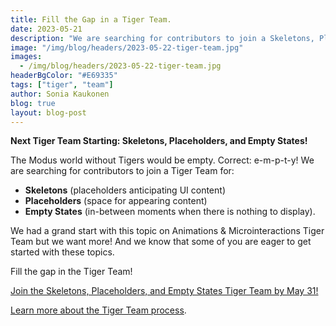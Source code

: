 ```yaml
---
title: Fill the Gap in a Tiger Team.
date: 2023-05-21
description: "We are searching for contributors to join a Skeletons, Placeholders, and Empty States Tiger Team!"
image: "/img/blog/headers/2023-05-22-tiger-team.jpg"
images:
  - /img/blog/headers/2023-05-22-tiger-team.jpg
headerBgColor: "#E69335"
tags: ["tiger", "team"]
author: Sonia Kaukonen
blog: true
layout: blog-post
---
```


**Next Tiger Team Starting: Skeletons, Placeholders, and Empty States!**

The Modus world without Tigers would be empty. Correct: e-m-p-t-y! We are searching for contributors to join a Tiger Team for:

- **Skeletons** (placeholders anticipating UI content)
- **Placeholders** (space for appearing content)
- **Empty States** (in-between moments when there is nothing to display).

We had a grand start with this topic on Animations & Microinteractions Tiger Team but we want more! And we know that some of you are eager to get started with these topics.

Fill the gap in the Tiger Team!

[Join the Skeletons, Placeholders, and Empty States Tiger Team by May 31!](https://forms.gle/csv4WwJ7dVueLyTm8)

[Learn more about the Tiger Team process](/community/tiger-teams/).
